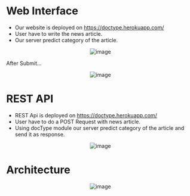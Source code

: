 # Web Interface

* Our website is deployed on https://doctype.herokuapp.com/
* User have to write the news article. 
* Our server predict category of the article. 

<div align="center">

  ![image](https://user-images.githubusercontent.com/55041104/188284618-3a37293c-aec4-45d3-9b76-f0545415b077.png)

</div>

After Submit...

<div align="center">

![image](https://user-images.githubusercontent.com/55041104/188284691-a2a00021-dcd5-4170-8db6-7870b5f5206f.png)

</div>

# REST API

* REST Api is deployed on https://doctype.herokuapp.com/
* User have to do a POST Request with news article. 
* Using docType module our server predict category of the article and send it as response.

<div align="center">

![image](https://user-images.githubusercontent.com/55041104/188284821-609f7191-bd77-4d01-9d72-ba990c0ca99d.png)

</div>

# Architecture

<div align="center">

![image](https://user-images.githubusercontent.com/55041104/188284927-bfb79e14-fadc-45fb-a3b2-6fa31a9bb0a3.png)

</div>
